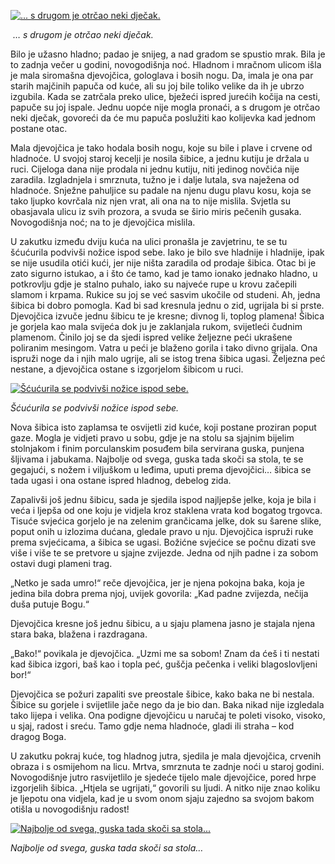 [![... s drugom je otrčao neki dječak.](https://lektire.skole.hr/sites/default/files/imagecache/200px/slikedjela/djevojcica01.png "... s drugom je otrčao neki dječak.")](https://lektire.skole.hr/sites/default/files/slikedjela/djevojcica01.png)

 _… s drugom je otrčao neki dječak._

Bilo je užasno hladno; padao je snijeg, a nad gradom se spustio mrak. Bila je to zadnja večer u godini, novogodišnja noć. Hladnom i mračnom ulicom išla je mala siromašna djevojčica, gologlava i bosih nogu. Da, imala je ona par starih majčinih papuča od kuće, ali su joj bile toliko velike da ih je ubrzo izgubila. Kada se zatrčala preko ulice, bježeći ispred jurećih kočija na cesti, papuče su joj ispale. Jednu uopće nije mogla pronaći, a s drugom je otrčao neki dječak, govoreći da će mu papuča poslužiti kao kolijevka kad jednom postane otac.

Mala djevojčica je tako hodala bosih nogu, koje su bile i plave i crvene od hladnoće. U svojoj staroj kecelji je nosila šibice, a jednu kutiju je držala u ruci. Cijeloga dana nije prodala ni jednu kutiju, niti jedinog novčića nije zaradila. Izgladnjela i smrznuta, tužno je i dalje lutala, sva naježena od hladnoće. Snježne pahuljice su padale na njenu dugu plavu kosu, koja se tako ljupko kovrčala niz njen vrat, ali ona na to nije mislila. Svjetla su obasjavala ulicu iz svih prozora, a svuda se širio miris pečenih gusaka. Novogodišnja noć; na to je djevojčica mislila.

U zakutku između dviju kuća na ulici pronašla je zavjetrinu, te se tu šćućurila podvivši nožice ispod sebe. Iako je bilo sve hladnije i hladnije, ipak se nije usudila otići kući, jer nije ništa zaradila od prodaje šibica. Otac bi je zato sigurno istukao, a i što će tamo, kad je tamo ionako jednako hladno, u potkrovlju gdje je stalno puhalo, iako su najveće rupe u krovu začepili slamom i krpama. Rukice su joj se već sasvim ukočile od studeni. Ah, jedna šibica bi dobro pomogla. Kad bi sad kresnula jednu o zid, ugrijala bi si prste. Djevojčica izvuče jednu šibicu te je kresne; divnog li, toplog plamena! Šibica je gorjela kao mala svijeća dok ju je zaklanjala rukom, svijetleći čudnim plamenom. Činilo joj se da sjedi ispred velike željezne peći ukrašene poliranim mesingom. Vatra u peći je blaženo gorila i tako divno grijala. Ona ispruži noge da i njih malo ugrije, ali se istog trena šibica ugasi. Željezna peć nestane, a djevojčica ostane s izgorjelom šibicom u ruci.

[![Šćućurila se podvivši nožice ispod sebe.](https://lektire.skole.hr/sites/default/files/imagecache/400px/slikedjela/djevojcica02.png "Šćućurila se podvivši nožice ispod sebe.")](https://lektire.skole.hr/sites/default/files/slikedjela/djevojcica02.png)

_Šćućurila se podvivši nožice ispod sebe._

Nova šibica isto zaplamsa te osvijetli zid kuće, koji postane proziran poput gaze. Mogla je vidjeti pravo u sobu, gdje je na stolu sa sjajnim bijelim stolnjakom i finim porculanskim posuđem bila servirana guska, punjena šljivama i jabukama. Najbolje od svega, guska tada skoči sa stola, te se gegajući, s nožem i viljuškom u leđima, uputi prema djevojčici… šibica se tada ugasi i ona ostane ispred hladnog, debelog zida.

Zapalivši još jednu šibicu, sada je sjedila ispod najljepše jelke, koja je bila i veća i ljepša od one koju je vidjela kroz staklena vrata kod bogatog trgovca. Tisuće svjećica gorjelo je na zelenim grančicama jelke, dok su šarene slike, poput onih u izlozima dućana, gledale pravo u nju. Djevojčica ispruži ruke prema svjećicama, a šibica se ugasi. Božićne svjećice se počnu dizati sve više i više te se pretvore u sjajne zvijezde. Jedna od njih padne i za sobom ostavi dugi plameni trag.

„Netko je sada umro!“ reče djevojčica, jer je njena pokojna baka, koja je jedina bila dobra prema njoj, uvijek govorila: „Kad padne zvijezda, nečija duša putuje Bogu.“

Djevojčica kresne još jednu šibicu, a u sjaju plamena jasno je stajala njena stara baka, blažena i razdragana.

„Bako!“ povikala je djevojčica. „Uzmi me sa sobom! Znam da ćeš i ti nestati kad šibica izgori, baš kao i topla peć, guščja pečenka i veliki blagoslovljeni bor!“

Djevojčica se požuri zapaliti sve preostale šibice, kako baka ne bi nestala. Šibice su gorjele i svijetlile jače nego da je bio dan. Baka nikad nije izgledala tako lijepa i velika. Ona podigne djevojčicu u naručaj te poleti visoko, visoko, u sjaj, radost i sreću. Tamo gdje nema hladnoće, gladi ili straha – kod dragog Boga.

U zakutku pokraj kuće, tog hladnog jutra, sjedila je mala djevojčica, crvenih obraza i s osmijehom na licu. Mrtva, smrznuta te zadnje noći u staroj godini. Novogodišnje jutro rasvijetlilo je sjedeće tijelo male djevojčice, pored hrpe izgorjelih šibica. „Htjela se ugrijati,“ govorili su ljudi. A nitko nije znao koliku je ljepotu ona vidjela, kad je u svom onom sjaju zajedno sa svojom bakom otišla u novogodišnju radost!

[![Najbolje od svega, guska tada skoči sa stola...](https://lektire.skole.hr/sites/default/files/imagecache/400px/slikedjela/djevojcica03.png "Najbolje od svega, guska tada skoči sa stola...")](https://lektire.skole.hr/sites/default/files/slikedjela/djevojcica03.png)

_Najbolje od svega, guska tada skoči sa stola…_
